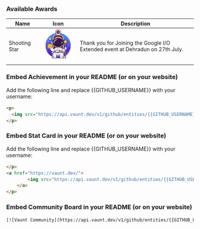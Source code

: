 ### Available Awards

| Name | Icon | Description |
| ---- | ---- | ----------- |
| Shooting Star | <img src="https://raw.githubusercontent.com/vauntdev/example/main/.vaunt/shooting_star.png" width="150" /> | Thank you for Joining the Google I/O Extended event at Dehradun on 27th July. |

### Embed Achievement in your README (or on your website)

Add the following line and replace {{GITHUB_USERNAME}} with your username:

```html
<p>
  <img src="https://api.vaunt.dev/v1/github/entities/{{GITHUB_USERNAME}}/achievements?format=svg&limit=3" width="350" />
</p>
```

### Embed Stat Card in your README (or on your website)

Add the following line and replace {{GITHUB_USERNAME}} with your username:

```html
</p>    
<a href="https://vaunt.dev/">
        <img src="https://api.vaunt.dev/v1/github/entities/{{GITHUB_USERNAME}}/contributions?format=svg" width="350" />
    </a>
</p>
```

### Embed Community Board in your README (or on your website)
```html
[![Vaunt Community](https://api.vaunt.dev/v1/github/entities/{{GITHUB_USERNAME}}/badges/community)](https://community.vaunt.dev/board/{{GITHUB_USERNAME}})
```
